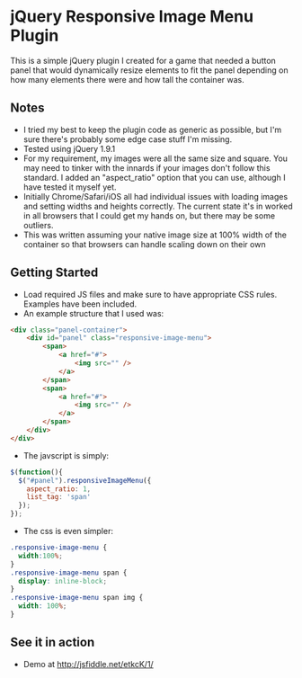 jQuery Responsive Image Menu Plugin
====================================

This is a simple jQuery plugin I created for a game that needed a button panel that would dynamically resize elements to fit the panel depending on how many elements there were and how tall the container was.  

Notes
-----
* I tried my best to keep the plugin code as generic as possible, but I'm sure there's probably some edge case stuff I'm missing.
* Tested using jQuery 1.9.1
* For my requirement, my images were all the same size and square.  You may need to tinker with the innards if your images don't follow this standard.  I added an "aspect_ratio" option that you can use, although I have tested it myself yet.  
* Initially Chrome/Safari/iOS all had individual issues with loading images and setting widths and heights correctly.  The current state it's in worked in all browsers that I could get my hands on, but there may be some outliers.
* This was written assuming your native image size at 100% width of the container so that browsers can handle scaling down on their own

Getting Started
---------------
*  Load required JS files and make sure to have appropriate CSS rules.  Examples have been included.
*  An example structure that I used was:

```html
<div class="panel-container">
    <div id="panel" class="responsive-image-menu">
        <span>
            <a href="#">
                <img src="" />
            </a>
        </span>
        <span>
            <a href="#">
                <img src="" />
            </a>
        </span>
    </div>
</div>
```
*  The javscript is simply:

```javascript
$(function(){
  $("#panel").responsiveImageMenu({
    aspect_ratio: 1,
    list_tag: 'span'
  });
});
```

* The css is even simpler:

```css
.responsive-image-menu {
  width:100%;
}
.responsive-image-menu span {
  display: inline-block;
}
.responsive-image-menu span img {
  width: 100%;
}

```

See it in action
----------------

* Demo at http://jsfiddle.net/etkcK/1/
